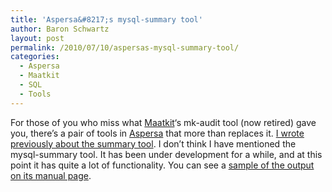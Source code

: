 ```yaml
---
title: 'Aspersa&#8217;s mysql-summary tool'
author: Baron Schwartz
layout: post
permalink: /2010/07/10/aspersas-mysql-summary-tool/
categories:
  - Aspersa
  - Maatkit
  - SQL
  - Tools
---
```

For those of you who miss what [Maatkit][1]&#8216;s mk-audit tool (now retired) gave you, there&#8217;s a pair of tools in [Aspersa][2] that more than replaces it. [I wrote previously about the summary tool][3]. I don&#8217;t think I have mentioned the mysql-summary tool. It has been under development for a while, and at this point it has quite a lot of functionality. You can see a [sample of the output on its manual page][4].

 [1]: http://www.maatkit.org/
 [2]: http://code.google.com/p/aspersa/
 [3]: http://www.xaprb.com/blog/2010/05/16/apsersas-summary-tool-supports-adaptec-and-megaraid-controllers/
 [4]: http://aspersa.googlecode.com/svn/html/mysql-summary.html